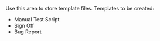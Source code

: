 Use this area to store template files.
Templates to be created:
 - Manual Test Script
 - Sign Off
 - Bug Report
